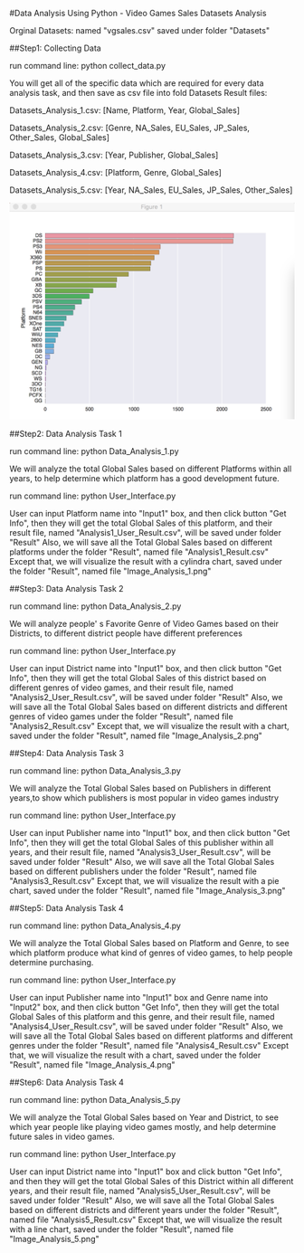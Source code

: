 #Data Analysis Using Python - Video Games Sales Datasets Analysis

Orginal Datasets: named "vgsales.csv" saved under folder "Datasets"

##Step1: Collecting Data

run command line: python collect_data.py

You will get all of the specific data which are required for every data analysis task, and then save as csv file into fold Datasets
Result files: 

Datasets_Analysis_1.csv: [Name, Platform, Year, Global_Sales]

Datasets_Analysis_2.csv: [Genre, NA_Sales, EU_Sales, JP_Sales, Other_Sales, Global_Sales]

Datasets_Analysis_3.csv: [Year, Publisher, Global_Sales]

Datasets_Analysis_4.csv: [Platform, Genre, Global_Sales]

Datasets_Analysis_5.csv: [Year, NA_Sales, EU_Sales, JP_Sales, Other_Sales]

![alt tag](https://github.com/yd1992/Data_Analysis_Using_Python/blob/master/FinalProject/Result/Image_Analysis_1.png)

##Step2: Data Analysis Task 1

run command line: python Data_Analysis_1.py

We will analyze the total Global Sales based on different Platforms within all years, to help determine which platform has a good development future.

run command line: python User_Interface.py

User can input Platform name into "Input1" box, and then click button "Get Info", then they will get the total Global Sales of this platform, and their result file, named "Analysis1_User_Result.csv", will be saved under folder "Result"
Also, we will save all the Total Global Sales based on different platforms under the folder "Result", named file "Analysis1_Result.csv"
Except that, we will visualize the result with a cylindra chart, saved under the folder "Result", named file "Image_Analysis_1.png"

##Step3: Data Analysis Task 2

run command line: python Data_Analysis_2.py

We will analyze people' s Favorite Genre of Video Games based on their Districts, to different district people have different preferences

run command line: python User_Interface.py

User can input District name into "Input1" box, and then click button "Get Info", then they will get the total Global Sales of this district based on different genres of video games, and their result file, named "Analysis2_User_Result.csv", will be saved under folder "Result"
Also, we will save all the Total Global Sales based on different districts and different genres of video games under the folder "Result", named file "Analysis2_Result.csv"
Except that, we will visualize the result with a chart, saved under the folder "Result", named file "Image_Analysis_2.png"

##Step4: Data Analysis Task 3

run command line: python Data_Analysis_3.py

We will analyze the Total Global Sales based on Publishers in different years,to show which publishers is most popular in video games industry

run command line: python User_Interface.py

User can input Publisher name into "Input1" box, and then click button "Get Info", then they will get the total Global Sales of this publisher within all years, and their result file, named "Analysis3_User_Result.csv", will be saved under folder "Result"
Also, we will save all the Total Global Sales based on different publishers under the folder "Result", named file "Analysis3_Result.csv"
Except that, we will visualize the result with a pie chart, saved under the folder "Result", named file "Image_Analysis_3.png"

##Step5: Data Analysis Task 4

run command line: python Data_Analysis_4.py

We will analyze the Total Global Sales based on Platform and Genre, to see which platform produce what kind of genres of video games, to help people determine purchasing.

run command line: python User_Interface.py

User can input Publisher name into "Input1" box and Genre name into "Input2" box, and then click button "Get Info", then they will get the total Global Sales of this platform and this genre, and their result file, named "Analysis4_User_Result.csv", will be saved under folder "Result"
Also, we will save all the Total Global Sales based on different platforms and different genres under the folder "Result", named file "Analysis4_Result.csv"
Except that, we will visualize the result with a chart, saved under the folder "Result", named file "Image_Analysis_4.png"

##Step6: Data Analysis Task 4

run command line: python Data_Analysis_5.py

We will analyze the Total Global Sales based on Year and District, to see which year people like playing video games mostly, and help determine future sales in video games.

run command line: python User_Interface.py

User can input District name into "Input1" box and click button "Get Info", and then they will get the total Global Sales of this District within all different years, and their result file, named "Analysis5_User_Result.csv", will be saved under folder "Result"
Also, we will save all the Total Global Sales based on different districts and different years under the folder "Result", named file "Analysis5_Result.csv"
Except that, we will visualize the result with a line chart, saved under the folder "Result", named file "Image_Analysis_5.png"


